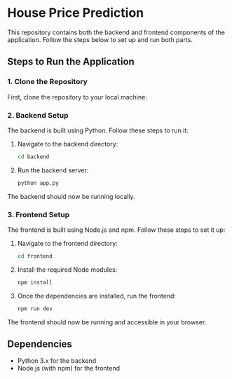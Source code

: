 # House Price Prediction

This repository contains both the backend and frontend components of the application. Follow the steps below to set up and run both parts.

## Steps to Run the Application

### 1. Clone the Repository

First, clone the repository to your local machine:

### 2. Backend Setup

The backend is built using Python. Follow these steps to run it:

1. Navigate to the backend directory:

    ```bash
    cd backend
    ```

2. Run the backend server:

    ```bash
    python app.py
    ```

The backend should now be running locally.

### 3. Frontend Setup

The frontend is built using Node.js and npm. Follow these steps to set it up:

1. Navigate to the frontend directory:

    ```bash
    cd frontend
    ```

2. Install the required Node modules:

    ```bash
    npm install
    ```

3. Once the dependencies are installed, run the frontend:

    ```bash
    npm run dev
    ```

The frontend should now be running and accessible in your browser.

## Dependencies

- Python 3.x for the backend
- Node.js (with npm) for the frontend

